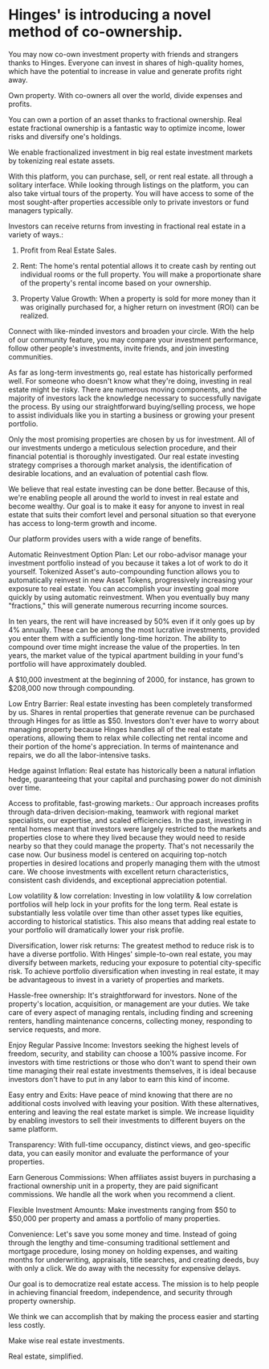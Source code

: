 # Hinges' is introducing a novel method of co-ownership.

You may now co-own investment property with friends and strangers thanks to Hinges. Everyone can invest in shares of high-quality homes, which have the potential to increase in value and generate profits right away.

Own property. With co-owners all over the world, divide expenses and profits.

You can own a portion of an asset thanks to fractional ownership. Real estate fractional ownership is a fantastic way to optimize income, lower risks and diversify one's holdings.

We enable fractionalized investment in big real estate investment markets by tokenizing real estate assets.

With this platform, you can purchase, sell, or rent real estate. all through a solitary interface. While looking through listings on the platform, you can also take virtual tours of the property.
You will have access to some of the most sought-after properties accessible only to private investors or fund managers typically.

Investors can receive returns from investing in fractional real estate in a variety of ways.:

1. Profit from Real Estate Sales.

2. Rent: The home's rental potential allows it to create cash by renting out individual rooms or the full property. You will make a proportionate share of the property's rental income based on your ownership.

3. Property Value Growth: When a property is sold for more money than it was originally purchased for, a higher return on investment (ROI) can be realized.

Connect with like-minded investors and broaden your circle. With the help of our community feature, you may compare your investment performance, follow other people's investments, invite friends, and join investing communities.

As far as long-term investments go, real estate has historically performed well. For someone who doesn't know what they're doing, investing in real estate might be risky. There are numerous moving components, and the majority of investors lack the knowledge necessary to successfully navigate the process. By using our straightforward buying/selling process, we hope to assist individuals like you in starting a business or growing your present portfolio.

Only the most promising properties are chosen by us for investment. All of our investments undergo a meticulous selection procedure, and their financial potential is thoroughly investigated. Our real estate investing strategy comprises a thorough market analysis, the identification of desirable locations, and an evaluation of potential cash flow.

We believe that real estate investing can be done better. Because of this, we're enabling people all around the world to invest in real estate and become wealthy. Our goal is to make it easy for anyone to invest in real estate that suits their comfort level and personal situation so that everyone has access to long-term growth and income.

Our platform provides users with a wide range of benefits.

Automatic Reinvestment Option Plan:
Let our robo-advisor manage your investment portfolio instead of you because it takes a lot of work to do it yourself. Tokenized Asset's auto-compounding function allows you to automatically reinvest in new Asset Tokens, progressively increasing your exposure to real estate.
You can accomplish your investing goal more quickly by using automatic reinvestment.
When you eventually buy many "fractions," this will generate numerous recurring income sources.

In ten years, the rent will have increased by 50% even if it only goes up by 4% annually. These can be among the most lucrative investments, provided you enter them with a sufficiently long-time horizon.
The ability to compound over time might increase the value of the properties. In ten years, the market value of the typical apartment building in your fund's portfolio will have approximately doubled.

A $10,000 investment at the beginning of 2000, for instance, has grown to $208,000 now through compounding.

Low Entry Barrier:
Real estate investing has been completely transformed by us. Shares in rental properties that generate revenue can be purchased through Hinges for as little as \$50. Investors don't ever have to worry about managing property because Hinges handles all of the real estate operations, allowing them to relax while collecting net rental income and their portion of the home's appreciation. In terms of maintenance and repairs, we do all the labor-intensive tasks.

Hedge against Inflation:
Real estate has historically been a natural inflation hedge, guaranteeing that your capital and purchasing power do not diminish over time.

Access to profitable, fast-growing markets.:
Our approach increases profits through data-driven decision-making, teamwork with regional market specialists, our expertise, and scaled efficiencies.
In the past, investing in rental homes meant that investors were largely restricted to the markets and properties close to where they lived because they would need to reside nearby so that they could manage the property. That's not necessarily the case now.
Our business model is centered on acquiring top-notch properties in desired locations and properly managing them with the utmost care. We choose investments with excellent return characteristics, consistent cash dividends, and exceptional appreciation potential.

Low volatility & low correlation:
Investing in low volatility & low correlation portfolios will help lock in your profits for the long term.
Real estate is substantially less volatile over time than other asset types like equities, according to historical statistics. This also means that adding real estate to your portfolio will dramatically lower your risk profile.

Diversification, lower risk returns:
The greatest method to reduce risk is to have a diverse portfolio. With Hinges' simple-to-own real estate, you may diversify between markets, reducing your exposure to potential city-specific risk.
To achieve portfolio diversification when investing in real estate, it may be advantageous to invest in a variety of properties and markets.

Hassle-free ownership:
It's straightforward for investors. None of the property's location, acquisition, or management are your duties. We take care of every aspect of managing rentals, including finding and screening renters, handling maintenance concerns, collecting money, responding to service requests, and more.

Enjoy Regular Passive Income:
Investors seeking the highest levels of freedom, security, and stability can choose a 100% passive income. For investors with time restrictions or those who don't want to spend their own time managing their real estate investments themselves, it is ideal because investors don't have to put in any labor to earn this kind of income.

Easy entry and Exits:
Have peace of mind knowing that there are no additional costs involved with leaving your position. With these alternatives, entering and leaving the real estate market is simple. We increase liquidity by enabling investors to sell their investments to different buyers on the same platform.

Transparency:
With full-time occupancy, distinct views, and geo-specific data, you can easily monitor and evaluate the performance of your properties.

Earn Generous Commissions:
When affiliates assist buyers in purchasing a fractional ownership unit in a property, they are paid significant commissions.
We handle all the work when you recommend a client.

Flexible Investment Amounts:
Make investments ranging from $50 to $50,000 per property and amass a portfolio of many properties.

Convenience:
Let's save you some money and time. Instead of going through the lengthy and time-consuming traditional settlement and mortgage procedure, losing money on holding expenses, and waiting months for underwriting, appraisals, title searches, and creating deeds, buy with only a click. We do away with the necessity for expensive delays.

Our goal is to democratize real estate access. The mission is to help people in achieving financial freedom, independence, and security through property ownership.

We think we can accomplish that by making the process easier and starting less costly.

Make wise real estate investments.

Real estate, simplified.
